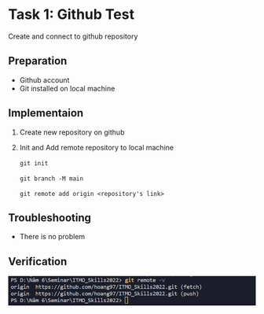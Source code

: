 # Task 1: Github Test
Create and connect to github repository

## Preparation

- Github account
- Git installed on local machine

## Implementaion

1. Create new repository on github
2. Init and Add remote repository to local machine

    `git init`

    `git branch -M main`

    `git remote add origin <repository's link>`

## Troubleshooting

- There is no problem

## Verification

![Confirm the github connection](github_test.png)